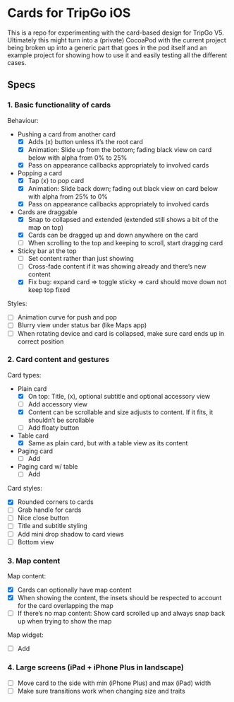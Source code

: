 # Cards for TripGo iOS

This is a repo for experimenting with the card-based design for TripGo V5.
Ultimately this might turn into a (private) CocoaPod with the current project
being broken up into a generic part that goes in the pod itself and an example
project for showing how to use it and easily testing all the different cases.

## Specs

### 1. Basic functionality of cards

Behaviour:

- Pushing a card from another card
	- [x] Adds (x) button unless it’s the root card
	- [x] Animation: Slide up from the bottom; fading black view on card below with alpha from 0% to 25%
	- [x] Pass on appearance callbacks appropriately to involved cards
- Popping a card
	- [x] Tap (x) to pop card
	- [x] Animation: Slide back down; fading out black view on card below with alpha from 25% to 0%
	- [x] Pass on appearance callbacks appropriately to involved cards
- Cards are draggable
	- [x] Snap to collapsed and extended (extended still shows a bit of the map on top)
	- [x] Cards can be dragged up and down anywhere on the card
	- [ ] When scrolling to the top and keeping to scroll, start dragging card
- Sticky bar at the top
	- [ ] Set content rather than just showing
	- [ ] Cross-fade content if it was showing already and there’s new content
	- [x] Fix bug: expand card => toggle sticky => card should move down not keep top fixed

Styles:

- [ ] Animation curve for push and pop
- [ ] Blurry view under status bar (like Maps app)
- [ ] When rotating device and card is collapsed, make sure card ends up in correct position

### 2. Card content and gestures

Card types:

- Plain card
	- [x] On top: Title, (x), optional subtitle and optional accessory view
	- [ ] Add accessory view
	- [x] Content can be scrollable and size adjusts to content. If it fits, it shouldn’t be scrollable
	- [ ] Add floaty button
- Table card
	- [x] Same as plain card, but with a table view as its content
- Paging card
	- [ ] Add
- Paging card w/ table
	- [ ] Add

Card styles:

- [x] Rounded corners to cards
- [ ] Grab handle for cards
- [ ] Nice close button
- [ ] Title and subtitle styling
- [ ] Add mini drop shadow to card views
- [ ] Bottom view

### 3. Map content

Map content:

- [x] Cards can optionally have map content
- [x] When showing the content, the insets should be respected to account for the card overlapping the map
- [ ] If there’s no map content: Show card scrolled up and always snap back up when trying to show the map

Map widget:

- [ ] Add

### 4. Large screens (iPad + iPhone Plus in landscape)

- [ ] Move card to the side with min (iPhone Plus) and max (iPad) width
- [ ] Make sure transitions work when changing size and traits
